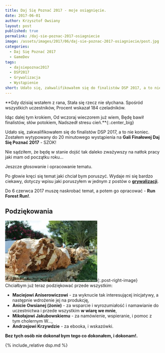 ```yaml
---
title: Daj Się Poznać 2017 - moje osiągnięcie.
date: 2017-06-01
author: Krzysztof Owsiany
layout: post
published: true
permalink: /daj-sie-poznac-2017-osiagniecie
image: /assets/images/2017/06/daj-sie-poznac-2017-osiagniecie/post.jpg
categories:
  - Daj Się Poznać 2017
  - GameDev
tags:
  - dajsiepoznac2017
  - DSP2017
  - Grywalizacja
  - Wystąpienie
short: Udało się, zakwalifikowałem się do finalistów DSP 2017, a to nie koniec. Zostałem wytypowany do 20 minutowego wystąpienia na Gali Finałowej Daj Się Poznać 2017 - SZOK!
---
```

**Gdy dzisiaj wstałem z rana,
Stała się rzecz nie słychana.
Spośród wszystkich uczestników,
Procent wskazał 184 czeladników.

Idąc dalej tym krokiem,
Od wczoraj wieczorem już wiem,
Będę bawił finalistów, słów potokiem,
Nadszedł stresu cień.**{:.center_big}
  
Udało się, zakwalifikowałem się do finalistów DSP 2017, a to nie koniec. Zostałem wytypowany do 20 minutowego wystąpienia na **Gali Finałowej Daj Się Poznać 2017** - SZOK!

Nie sądziłem, że będę w stanie dojść tak daleko zważywszy na natłok pracy jaki mam od początku roku&#8230;

Jeszcze głosowanie i opracowanie tematu.
 
Po głowie kręci się temat jaki chciał bym poruszyć. Wydaje mi się bardzo ciekawy, dotyczy wpisu jaki poruszyłem w jednym z postów o **[grywalizacji]**.

Do 6 czerwca 2017 muszę naskrobać temat, a potem go opracować - **Run Forest Run!**.

## Podziękowania
[![Daj Się Poznać 2017 - finalista.][post]][post-big]{:.post-right-image}
Chciałbym już teraz podziękować przede wszystkim:
* **Maciejowi Aniserowiczowi** - za wyknucie tak interesującej inicjatywy, a następnie wdrożenie jej na produkcję,
* **Anicie Owsianej (żonie)** - za wsparcie i wyrozumiałość i namawianie do uczestnictwa i przede wszystkim **w wiarę we mnie**,
* **Mikołajowi Jakubowskiemu** - za namówienie, wspieranie, i pomoc z tym cholernym W&#8230;,
* **Andrzejowi Krzywdzie** - za ebooka, i wskazówki.

**Bez tych osób nie dokonał bym tego co dokonałem, i dokonam!.**
        
{% include_relative dsp.md %}

[grywalizacji]: {{site.url}}/grywalizacja

[post]: /assets/images/2017/06/daj-sie-poznac-2017-osiagniecie/post.jpg
[post-big]: /assets/images/2017/06/daj-sie-poznac-2017-osiagniecie/post-big.jpg